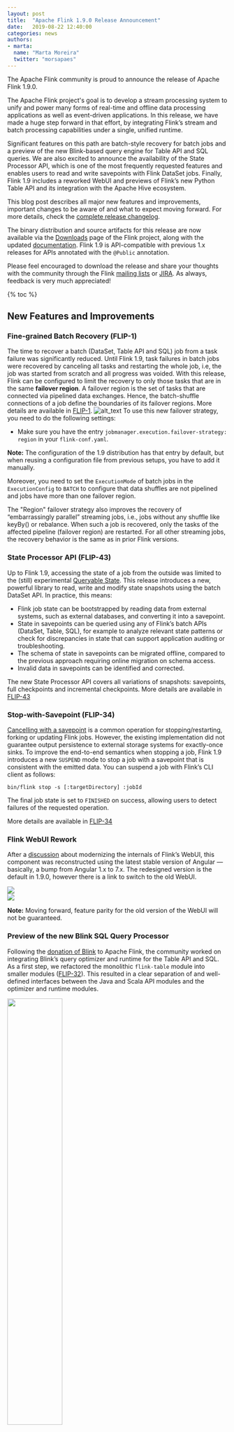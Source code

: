 ```yaml
---
layout: post 
title:  "Apache Flink 1.9.0 Release Announcement" 
date:   2019-08-22 12:40:00
categories: news
authors:
- marta:
  name: "Marta Moreira"
  twitter: "morsapaes"
---
```



The Apache Flink community is proud to announce the release of Apache Flink
1.9.0.

The Apache Flink project's goal is to develop a stream processing system to
unify and power many forms of real-time and offline data processing
applications as well as event-driven applications. In this release, we have
made a huge step forward in that effort, by integrating Flink’s stream and
batch processing capabilities under a single, unified runtime.

Significant features on this path are batch-style recovery for batch jobs and
a preview of the new Blink-based query engine for Table API and SQL queries.
We are also excited to announce the availability of the State Processor API,
which is one of the most frequently requested features and enables users to
read and write savepoints with Flink DataSet jobs. Finally, Flink 1.9 includes
a reworked WebUI and previews of Flink’s new Python Table API and its
integration with the Apache Hive ecosystem.

This blog post describes all major new features and improvements, important
changes to be aware of and what to expect moving forward. For more details,
check the [complete release
changelog](https://issues.apache.org/jira/secure/ReleaseNote.jspa?projectId=12315522&version=12344601).

The binary distribution and source artifacts for this release are now
available via the [Downloads](https://flink.apache.org/downloads.html) page of
the Flink project, along with the updated
[documentation](https://ci.apache.org/projects/flink/flink-docs-release-1.9/).
Flink 1.9 is API-compatible with previous 1.x releases for APIs annotated with
the `@Public` annotation.

Please feel encouraged to download the release and share your thoughts with
the community through the Flink [mailing
lists](https://flink.apache.org/community.html#mailing-lists) or
[JIRA](https://issues.apache.org/jira/projects/FLINK/summary). As always,
feedback is very much appreciated!


{% toc %}


## New Features and Improvements


### Fine-grained Batch Recovery (FLIP-1)

The time to recover a batch (DataSet, Table API and SQL) job from a task
failure was significantly reduced. Until Flink 1.9, task failures in batch
jobs were recovered by canceling all tasks and restarting the whole job, i.e,
the job was started from scratch and all progress was voided. With this
release, Flink can be configured to limit the recovery to only those tasks
that are in the same **failover region**. A failover region is the set of
tasks that are connected via pipelined data exchanges. Hence, the
batch-shuffle connections of a job define the boundaries of its failover
regions. More details are available in
[FLIP-1](https://cwiki.apache.org/confluence/display/FLINK/FLIP-1+%3A+Fine+Grained+Recovery+from+Task+Failures).
![alt_text]({{site.baseurl}}/img/blog/release-19-flip1.png "Fine-grained Batch
Recovery") To use this new failover strategy, you need to do the following
settings:
 * Make sure you have the entry `jobmanager.execution.failover-strategy:
   region` in your `flink-conf.yaml`.

**Note:** The configuration of the 1.9 distribution has that entry by default,
  but when reusing a configuration file from previous setups, you have to add
  it manually.

Moreover, you need to set the `ExecutionMode` of batch jobs in the
`ExecutionConfig` to `BATCH` to configure that data shuffles are not pipelined
and jobs have more than one failover region.

The "Region" failover strategy also improves the recovery of “embarrassingly
parallel” streaming jobs, i.e., jobs without any shuffle like keyBy() or
rebalance. When such a job is recovered, only the tasks of the affected
pipeline (failover region) are restarted. For all other streaming jobs, the
recovery behavior is the same as in prior Flink versions.


### State Processor API (FLIP-43)

Up to Flink 1.9, accessing the state of a job from the outside was limited to
the (still) experimental [Queryable
State](https://ci.apache.org/projects/flink/flink-docs-stable/dev/stream/state/queryable_state.html).
This release introduces a new, powerful library to read, write and modify
state snapshots using the batch DataSet API. In practice, this means:

 * Flink job state can be bootstrapped by reading data from external systems,
   such as external databases, and converting it into a savepoint.
 * State in savepoints can be queried using any of Flink’s batch APIs
   (DataSet, Table, SQL), for example to analyze relevant state patterns or
   check for discrepancies in state that can support application auditing or
   troubleshooting.
 * The schema of state in savepoints can be migrated offline, compared to the
   previous approach requiring online migration on schema access.
 * Invalid data in savepoints can be identified and corrected.

The new State Processor API covers all variations of snapshots: savepoints,
full checkpoints and incremental checkpoints. More details are available in
[FLIP-43](https://cwiki.apache.org/confluence/display/FLINK/FLIP-43%3A+State+Processor+API)


### Stop-with-Savepoint (FLIP-34)

[Cancelling with a
savepoint](https://ci.apache.org/projects/flink/flink-docs-stable/ops/state/savepoints.html#operations)
is a common operation for stopping/restarting, forking or updating Flink jobs.
However, the existing implementation did not guarantee output persistence to
external storage systems for exactly-once sinks. To improve the end-to-end
semantics when stopping a job, Flink 1.9 introduces a new `SUSPEND` mode to
stop a job with a savepoint that is consistent with the emitted data.
You can suspend a job with Flink’s CLI client as follows:

```
bin/flink stop -s [:targetDirectory] :jobId
```

The final job state is set to `FINISHED` on success, allowing
users to detect failures of the requested operation. 

More details are available in
[FLIP-34](https://cwiki.apache.org/confluence/pages/viewpage.action?pageId=103090212)



### Flink WebUI Rework

After a
[discussion](http://apache-flink-mailing-list-archive.1008284.n3.nabble.com/DISCUSS-Change-underlying-Frontend-Architecture-for-Flink-Web-Dashboard-td24902.html)
about modernizing the internals of Flink’s WebUI, this component was
reconstructed using the latest stable version of Angular — basically, a bump
from Angular 1.x to 7.x. The redesigned version is the default in 1.9.0,
however there is a link to switch to the old WebUI.

<div class="row"> <div class="col-sm-6"> <span><img class="thumbnail"
    src="{{site.baseurl}}/img/blog/release-19-web1.png" /></span> </div> <div
    class="col-sm-6"> <span><img class="thumbnail"
    src="{{site.baseurl}}/img/blog/release-19-web2.png" /></span> </div>
    </div>

**Note:** Moving forward, feature parity for the old version of the WebUI 
will not be guaranteed.


### Preview of the new Blink SQL Query Processor

Following the [donation of
Blink]({{site.baseurl}}/news/2019/02/13/unified-batch-streaming-blink.html) to
Apache Flink, the community worked on integrating Blink’s query optimizer and
runtime for the Table API and SQL. As a first step, we refactored the
monolithic `flink-table` module into smaller modules
([FLIP-32](https://cwiki.apache.org/confluence/display/FLINK/FLIP-32%3A+Restructure+flink-table+for+future+contributions)).
This resulted in a clear separation of and well-defined interfaces between the
Java and Scala API modules and the optimizer and runtime modules.

<span><img style="width:50%"
src="{{site.baseurl}}/img/blog/release-19-stack.png" /></span>

Next, we extended Blink’s planner to implement the new optimizer interface
such that there are now two pluggable query processors to execute Table API
and SQL statements: the pre-1.9 Flink processor and the new Blink-based query
processor. The Blink-based query processor offers better SQL coverage (full TPC-H
coverage in 1.9, TPC-DS coverage is planned for the next release) and improved
performance for batch queries as the result of more extensive query
optimization (cost-based plan selection and more optimization rules), improved
code-generation, and tuned operator implementations.
The Blink-based query processor also provides a more powerful streaming runner,
with some new features (e.g. dimension table join, TopN, deduplication) and 
optimizations to solve data-skew in aggregation and more useful built-in
functions.

**Note:** The semantics and set of supported operations of the query
processors are mostly, but not fully aligned.

However, the integration of Blink’s query processor is not fully completed
yet. Therefore, the pre-1.9 Flink processor is still the default processor in
Flink 1.9 and recommended for production settings. You can enable the Blink
processor by configuring it via the `EnvironmentSettings` when creating a
`TableEnvironment`. The selected processor must be on the classpath of the
executing Java process. For cluster setups, both query processors are
automatically loaded with the default configuration. When running a query from
your IDE you need to explicitly [add a planner
dependency](https://ci.apache.org/projects/flink/flink-docs-release-1.9/dev/table/#table-program-dependencies)
to your project.


#### **Other Improvements to the Table API and SQL**

Besides the exciting progress around the Blink planner, the community worked
on a whole set of other improvements to these interfaces, including:

 * **Scala-free Table API and SQL for Java users
   ([FLIP-32](https://cwiki.apache.org/confluence/display/FLINK/FLIP-32%3A+Restructure+flink-table+for+future+contributions))**

   As part of the refactoring and splitting of the flink-table module, two
   separate API modules for Java and Scala were created. For Scala users,
   nothing really changes, but Java users can use the Table API and/or SQL now
   without pulling in a Scala dependency.

 * **Rework of the Table API Type System**
   **([FLIP-37](https://cwiki.apache.org/confluence/display/FLINK/FLIP-37%3A+Rework+of+the+Table+API+Type+System))**

   The community implemented a [new data type
   system](https://ci.apache.org/projects/flink/flink-docs-release-1.9/dev/table/types.html#data-types)
   to detach the Table API from Flink’s
   [TypeInformation](https://ci.apache.org/projects/flink/flink-docs-release-1.9/dev/types_serialization.html#flinks-typeinformation-class)
   class and improve its compliance with the SQL standard. This is still a
   work in progress and expected to be completed in the next release. In
   Flink 1.9, UDFs are―among other things―not ported to the new type system
   yet.

 * **Multi-column and Multi-row Transformations for Table API**
   **([FLIP-29](https://cwiki.apache.org/confluence/pages/viewpage.action?pageId=97552739))**

   The functionality of the Table API was extended with a set of
   transformations that support multi-row and/or multi-column inputs and
   outputs. These transformations significantly ease the implementation of
   processing logic that would be cumbersome to implement with relational
   operators.

 * **New, Unified Catalog APIs**
   **([FLIP-30](https://cwiki.apache.org/confluence/display/FLINK/FLIP-30%3A+Unified+Catalog+APIs))**

   We reworked the catalog APIs to store metadata and unified the handling of
   internal and external catalogs. This effort was mainly initiated as a
   prerequisite for the Hive integration (see below), but improves the overall
   convenience of managing catalog metadata in Flink. Besides improving the
   catalog interfaces, we also extended their functionality. Previously table
   definitions for Table API or SQL queries were volatile. With Flink 1.9, the
   metadata of tables which are registered with a SQL DDL statement can be
   persisted in a catalog. This means you can add a table that is backed by a
   Kafka topic to a Metastore catalog and from then on query this table
   whenever your catalog is connected to Metastore.

 * **DDL Support in the SQL API
   ([FLINK-10232](https://issues.apache.org/jira/browse/FLINK-10232))**

   Up to this point, Flink SQL only supported DML statements (e.g. `SELECT`,
   `INSERT`). External tables (table sources and sinks) had to be registered
   via Java/Scala code or configuration files. For 1.9, we added support for
   SQL DDL statements to register and remove tables and views (`CREATE TABLE,
   DROP TABLE)`. However, we did not add
   stream-specific syntax extensions to define timestamp extraction and
   watermark generation, yet. Full support for streaming use cases is planned
   for the next release.


### Preview of Full Hive Integration (FLINK-10556)

Apache Hive is widely used in Hadoop’s ecosystem to store and query large
amounts of structured data. Besides being a query processor, Hive features a
catalog called Metastore to manage and organize large datasets. A common
integration point for query processors is to integrate with Hive’s Metastore
in order to be able to tap into the data managed by Hive.

Recently, the community started implementing an external catalog for Flink’s
Table API and SQL that connects to Hive’s Metastore. In Flink 1.9, users will
be able to query and process all data that is stored in Hive. As described
earlier, you will also be able to persist metadata of Flink tables in Metastore.
Moreover, the Hive integration includes support to use Hive’s UDFs in Flink
Table API or SQL queries. More details are available in
[FLINK-10556](https://issues.apache.org/jira/browse/FLINK-10556).

While, previously, table definitions for Table API or SQL queries were always
volatile, the new catalog connector additionally allows persisting a table in
Metastore that is created with a SQL DDL statement (see above). This means
that you connect to Metastore and register a table that is, for example,
backed by a Kafka topic. From now on, you can query that table whenever your
catalog is connected to Metastore.

Please note that the Hive support in Flink 1.9 is experimental. We are
planning to stabilize these features for the next release and are looking
forward to your feedback.


### Preview of the new Python Table API (FLIP-38)

This release also introduces a first version of a Python Table API
([FLIP-38](https://cwiki.apache.org/confluence/display/FLINK/FLIP-38%3A+Python+Table+API)).
This marks the start towards our goal of bringing
full-fledged Python support to Flink. The feature was designed as a slim
Python API wrapper around the Table API, basically translating Python Table
API method calls into Java Table API calls. In the initial version that ships
with Flink 1.9, the Python Table API does not support UDFs yet, but just
standard relational operations. Support for UDFs implemented in Python is on
the roadmap for future releases.

If you’d like to try the new Python API, you have to manually [install
PyFlink](https://ci.apache.org/projects/flink/flink-docs-release-1.9/flinkDev/building.html#build-pyflink).
From there, you can have a look at [this
walkthrough](https://ci.apache.org/projects/flink/flink-docs-release-1.9/tutorials/python_table_api.html)
or explore it on your own. The [community is currently
working](http://apache-flink-mailing-list-archive.1008284.n3.nabble.com/VOTE-Publish-the-PyFlink-into-PyPI-td31201.html)
on preparing a `pyflink` Python package that will be made available for
installation via `pip`.


## Important Changes

 * The Table API and SQL are now part of the default configuration of the
   Flink distribution. Before, the Table API and SQL had to be enabled by
   moving the corresponding JAR file from ./opt to ./lib.
 * The machine learning library (flink-ml) has been removed in preparation for
   [FLIP-39](https://docs.google.com/document/d/1StObo1DLp8iiy0rbukx8kwAJb0BwDZrQrMWub3DzsEo/edit).
 * The old DataSet and DataStream Python APIs have been removed in favor of
   [FLIP-38](https://cwiki.apache.org/confluence/display/FLINK/FLIP-38%3A+Python+Table+API).
 * Flink can be compiled and run on Java 9. Note that certain components
   interacting with external systems (connectors, filesystems, reporters) may
   not work since the respective projects may have skipped Java 9 support.


## Release Notes

Please review the [release
notes](https://ci.apache.org/projects/flink/flink-docs-release-1.9/release-notes/flink-1.9.html)
for a more detailed list of changes and new features if you plan to upgrade
your Flink setup to Flink 1.9.0.


## List of Contributors

We would like to thank all contributors who have made this release possible:

Abdul Qadeer (abqadeer), Aitozi, Alberto Romero, Aleksey Pak, Alexander
Fedulov, Alice Yan, Aljoscha Krettek, Aloys, Andrew Duffy, Andrey Zagrebin,
Ankur, Artsem Semianenka, Benchao Li, Biao Liu, Bo WANG, Bowen L, Chesnay
Schepler, Clark Yang, Congxian Qiu, Cristian, Danny Chan, David Moravek, Dawid
Wysakowicz, Dian Fu, EronWright, Fabian Hueske, Fabio Lombardelli, Fokko
Driesprong, Gao Yun, Gary Yao, Gen Luo, Gyula Fora, Hequn Cheng,
Hongtao Zhang, Huang Xingbo, HuangXingBo, Hugo Da Cruz Louro, Humberto
Rodríguez A, Hwanju Kim, Igal Shilman, Jamie Grier, Jark Wu, Jason, Jasper
Yue, Jeff Zhang, Jiangjie (Becket) Qin, Jiezhi.G, Jincheng Sun, Jing Zhang,
Jingsong Lee, Juan Gentile, Jungtaek Lim, Kailash Dayanand, Kevin
Bohinski, Konstantin Knauf, Konstantinos Papadopoulos, Kostas Kloudas, Kurt
Young, Lakshmi, Lakshmi Gururaja Rao, Leeviiii, LouisXu, Maximilian Michels,
Nico Kruber, Niels Basjes, Paul Lam, PengFei Li, Peter Huang, Pierre Zemb,
Piotr Nowojski, Piyush Narang, Richard Deurwaarder, Robert Metzger, Robert
Stoll, Romano Vacca, Rong Rong, Rui Li, Ryantaocer, Scott Mitchell, Seth
Wiesman, Shannon Carey, Shimin Yang, Stefan Richter, Stephan Ewen, Stephen
Connolly, Steven Wu, SuXingLee, TANG Wen-hui, Thomas Weise, Till Rohrmann,
Timo Walther, Tom Goong, TsReaper, Tzu-Li (Gordon) Tai, Ufuk Celebi,
Victor Wong, WangHengwei, Wei Zhong, WeiZhong94, Xintong Song, Xpray,
XuQianJin-Stars, Xuefu Zhang, Xupingyong, Yangze Guo, Yu Li, Yun Gao, Yun
Tang, Zhanchun Zhang, Zhenghua Gao, Zhijiang, Zhu Zhu, Zili
Chen, aloys, arganzheng, azagrebin, bd2019us, beyond1920, biao.liub,
blueszheng, boshu Zheng, chenqi, chummyhe89, chunpinghe, dcadmin,
dianfu, godfrey he, guanghui01.rong, hehuiyuan, hello, hequn8128, 
jackyyin, joongkeun.yang, klion26, lamber-ken, leesf, liguowei,
lincoln-lil, liyafan82, luoqi, mans2singh, maqingxiang, maxin, mjl, okidogi,
ozan, potseluev, qiangsi.lq, qiaoran, robbinli, shaoxuan-wang, shengqian.zhou,
shenlang.sl, shuai-xu, sunhaibotb, tianchen, tianchen92,
tison, tom_gong, vinoyang, vthinkxie, wanggeng3, wenhuitang, winifredtamg,
xl38154, xuyang1706, yangfei5, yanghua, yuzhao.cyz,
zhangxin516, zhangxinxing, zhaofaxian, zhijiang, zjuwangg, 林小铂,
黄培松, 时无两丶.
